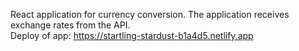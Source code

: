 React application for currency conversion. The application receives exchange rates from the API.                                                  
Deploy of app: https://startling-stardust-b1a4d5.netlify.app
